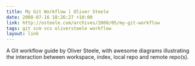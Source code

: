 ```yaml
---
title: My Git Workflow | Oliver Steele
date: 2008-07-16 18:26:27 +10:00
link: http://osteele.com/archives/2008/05/my-git-workflow
tags: git scm vcs oliversteele workflow
layout: link
---
```

A Git workflow guide by Oliver Steele, with awesome diagrams illustrating the interaction between workspace, index, local repo and remote repo(s).
